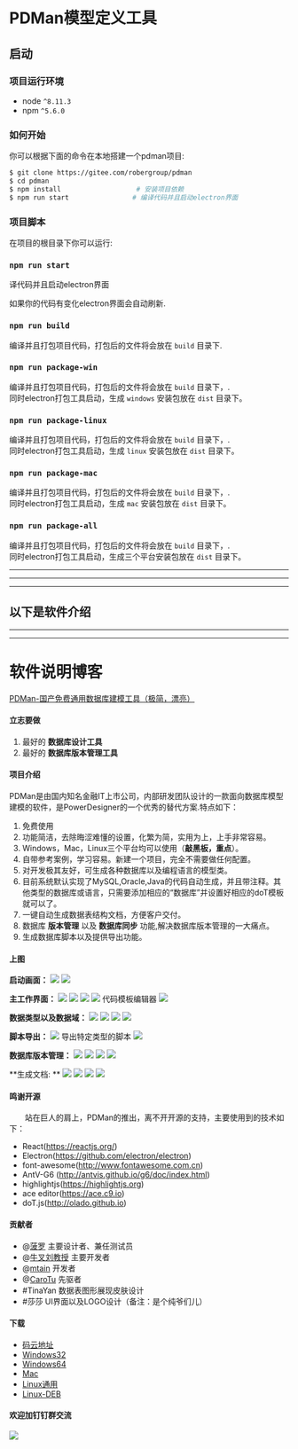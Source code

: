 # PDMan模型定义工具

## 启动

### 项目运行环境
* node `^8.11.3`
* npm `^5.6.0`

### 如何开始

 你可以根据下面的命令在本地搭建一个pdman项目:
 
```bash
$ git clone https://gitee.com/robergroup/pdman
$ cd pdman
$ npm install                   # 安装项目依赖
$ npm run start                # 编译代码并且启动electron界面
```

### 项目脚本

在项目的根目录下你可以运行:

### `npm run start`

译代码并且启动electron界面

如果你的代码有变化electron界面会自动刷新.<br>

### `npm run build `

编译并且打包项目代码，打包后的文件将会放在 `build` 目录下.

### `npm run package-win `

编译并且打包项目代码，打包后的文件将会放在 `build` 目录下，.<br>
同时electron打包工具启动，生成 `windows` 安装包放在 `dist` 目录下。

### `npm run package-linux `

编译并且打包项目代码，打包后的文件将会放在 `build` 目录下，.<br>
同时electron打包工具启动，生成 `linux` 安装包放在 `dist` 目录下。

### `npm run package-mac `

编译并且打包项目代码，打包后的文件将会放在 `build` 目录下，.<br>
同时electron打包工具启动，生成 `mac` 安装包放在 `dist` 目录下。

### `npm run package-all `

编译并且打包项目代码，打包后的文件将会放在 `build` 目录下，.<br>
同时electron打包工具启动，生成三个平台安装包放在 `dist` 目录下。

---------------------
---------------------
---------------------
以下是软件介绍
---------------------
---------------------
---------------------

<base target="_blank" />


# 软件说明博客
[PDMan-国产免费通用数据库建模工具（极简，漂亮）](https://my.oschina.net/skymozn/blog/1821184)

#### 立志要做
1.  最好的 **数据库设计工具**
2.  最好的 **数据库版本管理工具**

#### 项目介绍
PDMan是由国内知名金融IT上市公司，内部研发团队设计的一款面向数据库模型建模的软件，是PowerDesigner的一个优秀的替代方案.特点如下：
1. 免费使用
2. 功能简洁，去除晦涩难懂的设置，化繁为简，实用为上，上手非常容易。
3. Windows，Mac，Linux三个平台均可以使用（**敲黑板，重点**）。
4. 自带参考案例，学习容易。新建一个项目，完全不需要做任何配置。
5. 对开发极其友好，可生成各种数据库以及编程语言的模型类。
6. 目前系统默认实现了MySQL,Oracle,Java的代码自动生成，并且带注释。其他类型的数据库或语言，只需要添加相应的“数据库”并设置好相应的doT模板就可以了。
7. 一键自动生成数据表结构文档，方便客户交付。
8. 数据库 **版本管理** 以及 **数据库同步** 功能,解决数据库版本管理的一大痛点。
9. 生成数据库脚本以及提供导出功能。

#### 上图

**启动画面：**
![](https://oscimg.oschina.net/oscnet/eba42e7a27d86d7c90712637d5342a43095.jpg)
![](https://oscimg.oschina.net/oscnet/967c2a16712629058b08e22184a3c3c5fcd.jpg)

**主工作界面：**
![](https://oscimg.oschina.net/oscnet/826d5265d68a43df33d8f4aef4498ff1469.jpg)
![](https://oscimg.oschina.net/oscnet/2cab05d55f076766d80fa654cb1c118b4a4.jpg)
![](https://oscimg.oschina.net/oscnet/b14b33c20a2f500add7cc6097b378a90bed.jpg)
![](https://oscimg.oschina.net/oscnet/1bd3093ec0ab6f188f2f41c35e63a0a3472.jpg)
代码模板编辑器 
![](https://oscimg.oschina.net/oscnet/fee036bae7c8c47213db925cd2197f1486a.jpg)

**数据类型以及数据域：**
![](https://oscimg.oschina.net/oscnet/f11f8fe73ba251618da4312ed58b0ecc42a.jpg)
![](https://oscimg.oschina.net/oscnet/80547a25e2f57c4ec107df1501aca9581fa.jpg)
![](https://oscimg.oschina.net/oscnet/761364fcd82574c0df3973a62f1bcae6294.jpg)
![](https://oscimg.oschina.net/oscnet/6ddeae5fa48746d2662b3e5d15587a77910.jpg)

**脚本导出：**
![](https://oscimg.oschina.net/oscnet/5ac2315c047e3de1a03052666cda7a24d21.jpg)
导出特定类型的脚本 
![](https://oscimg.oschina.net/oscnet/ae2b73dd7e0f250242f85b263a803eb2c53.jpg)

**数据库版本管理：**
![](https://oscimg.oschina.net/oscnet/59745fe5202ecd465d22db7765bfa9b102e.jpg)
![](https://oscimg.oschina.net/oscnet/479097dcbf242ea5b919719f344599d006e.jpg)
![](https://oscimg.oschina.net/oscnet/7564296e5e9be830fea96c24a8c2c398cd8.jpg)
![](https://oscimg.oschina.net/oscnet/78d0d9f13c1a3a8a5eec77f5266c707fe1c.jpg)

**生成文档: **
![](https://static.oschina.net/uploads/img/201805/30142335_afkp.jpg "")
![](https://static.oschina.net/uploads/img/201805/30142409_V3a7.jpg "")
![](https://static.oschina.net/uploads/img/201805/30142424_NNuW.jpg "")
![](https://static.oschina.net/uploads/img/201805/30142444_Y7hY.jpg "")

#### 鸣谢开源
&emsp;&emsp;站在巨人的肩上，PDMan的推出，离不开开源的支持，主要使用到的技术如下：
- React(<https://reactjs.org/>)
- Electron(<https://github.com/electron/electron>)
- font-awesome(<http://www.fontawesome.com.cn>)
- AntV-G6 (<http://antvis.github.io/g6/doc/index.html>) 
- highlightjs(<https://highlightjs.org>)
- ace editor(<https://ace.c9.io>)
- doT.js(<http://olado.github.io>)

#### 贡献者

- @[菠罗](https://gitee.com/teamsir) 主要设计者、兼任测试员
- @[牛叉刘教授](https://gitee.com/niuchaliujiaoshou) 主要开发者
- @[mtain](https://gitee.com/mtain) 开发者
- @[CaroTu](https://gitee.com/CaroTu) 先驱者
- #TinaYan 数据表图形展现皮肤设计
- #莎莎  UI界面以及LOGO设计（备注：是个纯爷们儿）

#### 下载

-   [码云地址](https://gitee.com/robergroup/pdman)
-   [Windows32](http://mtain-top-0.oss-cn-hangzhou.aliyuncs.com/PDMan-win32_v2.0.1.exe)
-   [Windows64](http://mtain-top-0.oss-cn-hangzhou.aliyuncs.com/PDMan-win64_v2.0.1.exe)
-   [Mac](http://mtain-top-0.oss-cn-hangzhou.aliyuncs.com/PDMan-darwin_v2.0.1.dmg)
-   [Linux通用](http://mtain-top-0.oss-cn-hangzhou.aliyuncs.com/PDMan-linux_v2.0.1.AppImage)
-   [Linux-DEB](http://mtain-top-0.oss-cn-hangzhou.aliyuncs.com/PDMan-linux_v2.0.1.deb)

#### 欢迎加钉钉群交流
![](https://static.oschina.net/uploads/img/201806/01151807_3YY6.jpg "")
